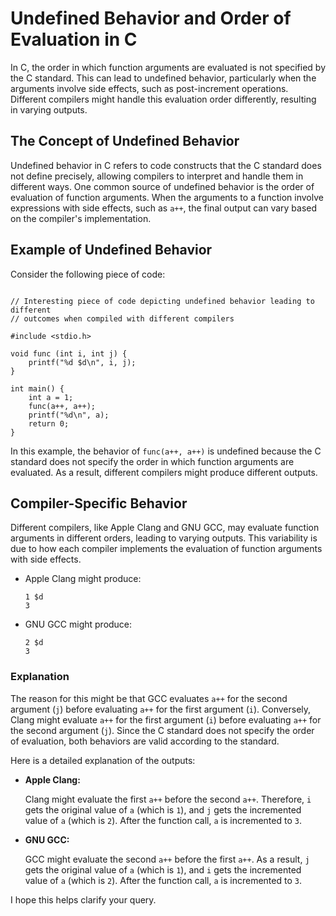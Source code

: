 <h1>Undefined Behavior and Order of Evaluation in C</h1>

<p>
In C, the order in which function arguments are evaluated is not specified by the C standard. This can lead to undefined behavior, particularly when the arguments involve side effects, such as post-increment operations. Different compilers might handle this evaluation order differently, resulting in varying outputs.
</p>

<h2>The Concept of Undefined Behavior</h2>

<p>
Undefined behavior in C refers to code constructs that the C standard does not define precisely, allowing compilers to interpret and handle them in different ways. One common source of undefined behavior is the order of evaluation of function arguments. When the arguments to a function involve expressions with side effects, such as <code>a++</code>, the final output can vary based on the compiler's implementation.
</p>

<h2>Example of Undefined Behavior</h2>

<p>
Consider the following piece of code:
</p>

<pre><code>
// Interesting piece of code depicting undefined behavior leading to different
// outcomes when compiled with different compilers

#include &lt;stdio.h&gt;

void func (int i, int j) {
    printf("%d $d\n", i, j);
}

int main() {
    int a = 1;
    func(a++, a++);
    printf("%d\n", a);
    return 0;
}
</code></pre>

<p>
In this example, the behavior of <code>func(a++, a++)</code> is undefined because the C standard does not specify the order in which function arguments are evaluated. As a result, different compilers might produce different outputs.
</p>

<h2>Compiler-Specific Behavior</h2>

<p>
Different compilers, like Apple Clang and GNU GCC, may evaluate function arguments in different orders, leading to varying outputs. This variability is due to how each compiler implements the evaluation of function arguments with side effects.
</p>

<ul>
    <li>Apple Clang might produce: <pre><code>1 $d
3</code></pre></li>
    <li>GNU GCC might produce: <pre><code>2 $d
3</code></pre></li>
</ul>

<h3>Explanation</h3>

<p>
The reason for this might be that GCC evaluates <code>a++</code> for the second argument (<code>j</code>) before evaluating <code>a++</code> for the first argument (<code>i</code>). Conversely, Clang might evaluate <code>a++</code> for the first argument (<code>i</code>) before evaluating <code>a++</code> for the second argument (<code>j</code>). Since the C standard does not specify the order of evaluation, both behaviors are valid according to the standard.
</p>

<p>
Here is a detailed explanation of the outputs:
</p>

<ul>
    <li>
        <strong>Apple Clang:</strong>
        <p>
        Clang might evaluate the first <code>a++</code> before the second <code>a++</code>. Therefore, <code>i</code> gets the original value of <code>a</code> (which is <code>1</code>), and <code>j</code> gets the incremented value of <code>a</code> (which is <code>2</code>). After the function call, <code>a</code> is incremented to <code>3</code>.
        </p>
    </li>
    <li>
        <strong>GNU GCC:</strong>
        <p>
        GCC might evaluate the second <code>a++</code> before the first <code>a++</code>. As a result, <code>j</code> gets the original value of <code>a</code> (which is <code>1</code>), and <code>i</code> gets the incremented value of <code>a</code> (which is <code>2</code>). After the function call, <code>a</code> is incremented to <code>3</code>.
        </p>
    </li>
</ul>

<p>
I hope this helps clarify your query.
</p>
